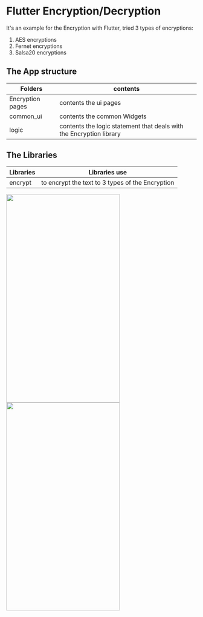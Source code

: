 # Flutter Encryption/Decryption

It's an example for the Encryption with Flutter, tried 3 types of encryptions:
1. AES encryptions
2. Fernet encryptions
3. Salsa20 encryptions

## The App structure
| Folders     |  contents |
| ------------- | ------------- |
| Encryption pages | contents the ui pages      |
| common_ui | contents the common Widgets      |
| logic | contents the logic statement that deals with the Encryption library      |



## The Libraries
| Libraries     | Libraries use |
| ------------- | ------------- |
| encrypt       | to encrypt the text to 3 types of the Encryption |



<img src="https://user-images.githubusercontent.com/15935347/144764771-3beed31d-eec0-46d4-b7df-4d4afd49423c.png"  width="300" height="550" />             <img src="https://user-images.githubusercontent.com/15935347/144764775-f9a1077b-f0d4-4d94-bff5-c39da587f783.png"  width="300" height="550" />  
